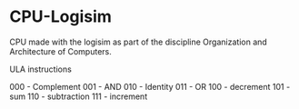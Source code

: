CPU-Logisim
===========

CPU made with the logisim as part of the discipline Organization and Architecture of Computers.

ULA instructions

000 - Complement
001 - AND
010 - Identity
011 - OR
100 - decrement
101 - sum
110 - subtraction
111 - increment
